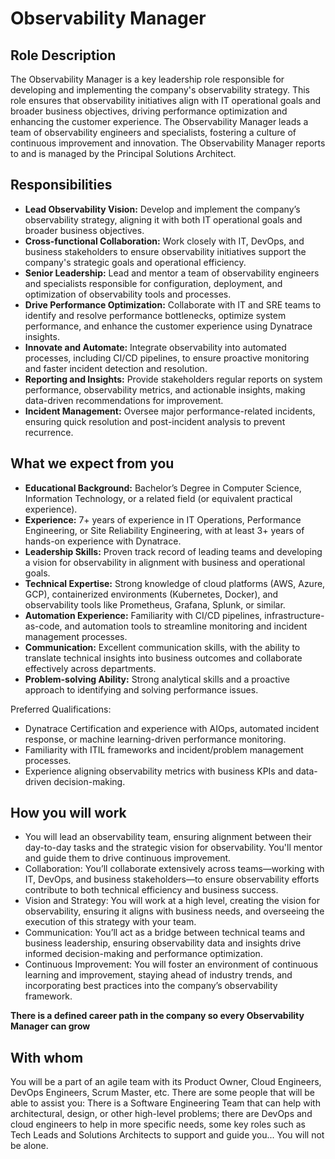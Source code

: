 # Observability Manager

## Role Description
The Observability Manager is a key leadership role responsible for developing and implementing the company's observability strategy. This role ensures that observability initiatives align with IT operational goals and broader business objectives, driving performance optimization and enhancing the customer experience. The Observability Manager leads a team of observability engineers and specialists, fostering a culture of continuous improvement and innovation. The Observability Manager reports to and is managed by the Principal Solutions Architect.


## Responsibilities

- **Lead Observability Vision:** Develop and implement the company’s observability strategy, aligning it with both IT operational goals and broader business objectives.
- **Cross-functional Collaboration:** Work closely with IT, DevOps, and business stakeholders to ensure observability initiatives support the company's strategic goals and operational efficiency.
- **Senior Leadership:** Lead and mentor a team of observability engineers and specialists responsible for configuration, deployment, and optimization of observability tools and processes.
- **Drive Performance Optimization:** Collaborate with IT and SRE teams to identify and resolve performance bottlenecks, optimize system performance, and enhance the customer experience using Dynatrace insights.
- **Innovate and Automate:** Integrate observability into automated processes, including CI/CD pipelines, to ensure proactive monitoring and faster incident detection and resolution.
- **Reporting and Insights:** Provide stakeholders regular reports on system performance, observability metrics, and actionable insights, making data-driven recommendations for improvement.
- **Incident Management:** Oversee major performance-related incidents, ensuring quick resolution and post-incident analysis to prevent recurrence.

## What we expect from you

- **Educational Background:** Bachelor’s Degree in Computer Science, Information Technology, or a related field (or equivalent practical experience).
- **Experience:** 7+ years of experience in IT Operations, Performance Engineering, or Site Reliability Engineering, with at least 3+ years of hands-on experience with Dynatrace.
- **Leadership Skills:** Proven track record of leading teams and developing a vision for observability in alignment with business and operational goals.
- **Technical Expertise:** Strong knowledge of cloud platforms (AWS, Azure, GCP), containerized environments (Kubernetes, Docker), and observability tools like Prometheus, Grafana, Splunk, or similar.
- **Automation Experience:** Familiarity with CI/CD pipelines, infrastructure-as-code, and automation tools to streamline monitoring and incident management processes.
- **Communication:** Excellent communication skills, with the ability to translate technical insights into business outcomes and collaborate effectively across departments.
- **Problem-solving Ability:** Strong analytical skills and a proactive approach to identifying and solving performance issues.

Preferred Qualifications:
 
- Dynatrace Certification and experience with AIOps, automated incident response, or machine learning-driven performance monitoring.
- Familiarity with ITIL frameworks and incident/problem management processes.
- Experience aligning observability metrics with business KPIs and data-driven decision-making.

## How you will work

- You will lead an observability team, ensuring alignment between their day-to-day tasks and the strategic vision for observability. You'll mentor and guide them to drive continuous improvement.
- Collaboration: You’ll collaborate extensively across teams—working with IT, DevOps, and business stakeholders—to ensure observability efforts contribute to both technical efficiency and business success.
- Vision and Strategy: You will work at a high level, creating the vision for observability, ensuring it aligns with business needs, and overseeing the execution of this strategy with your team.
- Communication: You’ll act as a bridge between technical teams and business leadership, ensuring observability data and insights drive informed decision-making and performance optimization.
- Continuous Improvement: You will foster an environment of continuous learning and improvement, staying ahead of industry trends, and incorporating best practices into the company’s observability framework.

**There is a defined career path in the company so every Observability Manager can grow**

## With whom

You will be a part of an agile team with its Product Owner, Cloud Engineers, DevOps Engineers, Scrum Master, etc. There are some people that will be able to assist you: There is a Software Engineering Team that can help with architectural, design, or other high-level problems; there are DevOps and cloud engineers to help in more specific needs, some key roles such as Tech Leads and Solutions Architects to support and guide you... You will not be alone.